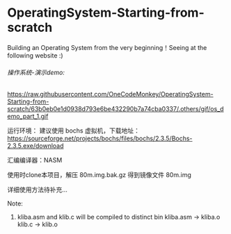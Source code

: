 # OperatingSystem-Starting-from-scratch
Building an Operating System from the very beginning！Seeing at the following website :)

###### 操作系统-演示demo:

<https://raw.githubusercontent.com/OneCodeMonkey/OperatingSystem-Starting-from-scratch/63b0eb0e1d0938d793e6be432290b7a74cba0337/.others/gif/os_demo_part_1.gif>

运行环境：
建议使用 bochs 虚拟机，下载地址： https://sourceforge.net/projects/bochs/files/bochs/2.3.5/Bochs-2.3.5.exe/download

汇编编译器：NASM

使用时clone本项目，解压 80m.img.bak.gz 得到镜像文件 80m.img

详细使用方法待补充...

Note:
1. kliba.asm and klib.c will be compiled to distinct bin
   kliba.asm -> kliba.o
   klib.c -> klib.o
